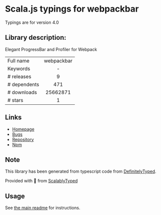 
# Scala.js typings for webpackbar

Typings are for version 4.0

## Library description:
Elegant ProgressBar and Profiler for Webpack

|                    |                 |
| ------------------ | :-------------: |
| Full name          | webpackbar |
| Keywords           | - |
| # releases         | 9 |
| # dependents       | 471 |
| # downloads        | 25662871 |
| # stars            | 1 |

## Links
- [Homepage](https://github.com/nuxt-contrib/webpackbar#readme)
- [Bugs](https://github.com/nuxt-contrib/webpackbar/issues)
- [Repository](https://github.com/nuxt-contrib/webpackbar)
- [Npm](https://www.npmjs.com/package/webpackbar)
    


## Note
This library has been generated from typescript code from [DefinitelyTyped](https://definitelytyped.org).

Provided with :purple_heart: from [ScalablyTyped](https://github.com/oyvindberg/ScalablyTyped)

## Usage
See [the main readme](../../readme.md) for instructions.


